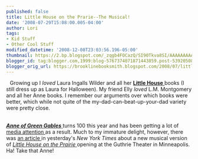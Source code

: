 ```yaml
---
published: false
title: Little House on the Prarie--The Musical!
date: '2008-07-29T15:08:00.005-04:00'
author: Lori
tags:
- Kid Stuff
- Other Cool Stuff
modified_datetime: '2008-12-08T23:03:56.196-05:00'
thumbnail: https://2.bp.blogspot.com/_zqgb4FOCazQ/SI90Tkva8SI/AAAAAAAAAHA/A23dqWYknxg/s72-c/lh2.jpg
blogger_id: tag:blogger.com,1999:blog-5767374071871443859.post-5392050833177593363
blogger_orig_url: https://brooklinebooksmith.blogspot.com/2008/07/little-house-on-prarie-musical.html
---
```


<a href="https://2.bp.blogspot.com/_zqgb4FOCazQ/SI90Tkva8SI/AAAAAAAAAHA/A23dqWYknxg/s1600-h/lh2.jpg"><img id="BLOGGER_PHOTO_ID_5228525572029346082" style="FLOAT: left; MARGIN: 0px 10px 10px 0px; CURSOR: hand" alt="" src="https://2.bp.blogspot.com/_zqgb4FOCazQ/SI90Tkva8SI/AAAAAAAAAHA/A23dqWYknxg/s320/lh2.jpg" border="0" /></a> Growing up I <em>loved</em> Laura Ingalls Wilder and all her <a href="https://brookline.booksense.com/NASApp/store/Product?s=showproduct&amp;isbn=9780064400015"><strong>Little House</strong> </a>books (I still dress up as Laura for Halloween). My friend Elly <em>loved </em>L.M. Montgomery and all her Anne books. I remember our arguments over which books were better, which while not quite of the my-dad-can-beat-up-your-dad variety were pretty close.<br /><div></div><br /><div><a href="https://brookline.booksense.com/NASApp/store/Product?s=showproduct&amp;isbn=9780553213133"><strong><em>Anne of Green Gables</em></strong> </a>turns 100 this year and has been getting a lot of <a href="https://www.newsweek.com/id/147758">media attention </a>as a result. Much to my immature delight, however, there was <a href="https://www.nytimes.com/2008/07/28/theater/28prai.html?pagewanted=1&amp;ref=theater">an article </a>in yesterday's <em>New York Times</em> about a new musical version of <a href="https://www.guthrietheater.org/prairie"><em>Little House on the Prairie</em> </a>opening at the Guthrie Theater in Minneapolis. Ha! Take that Anne! </div>